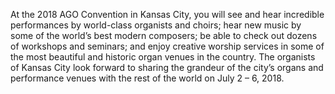 At the 2018 AGO Convention in Kansas City, you will see and hear incredible
performances by world-class organists and choirs; hear new music by some of the
world’s best modern composers; be able to check out dozens of workshops and
seminars; and enjoy creative worship services in some of the most beautiful and
historic organ venues in the country. The organists of Kansas City look forward
to sharing the grandeur of the city’s organs and performance venues with the
rest of the world on July&nbsp;2&nbsp;–&nbsp;6,&nbsp;2018.
